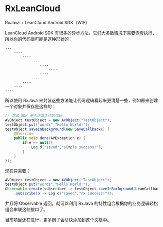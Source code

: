 # RxLeanCloud

RxJava + LeanCloud Android SDK（WIP）

LeanCloud Android SDK 有很多的异步方法，它们大多数情况下需要嵌套执行，所以你的代码很可能是这种形状的：

    ---
        ----
            ----
                ----
                    ---- 
                        ----
                    ----
                ----
            ----
        ----
    ----
               
所以使用 RxJava 来封装这些方法能让代码逻辑看起来更清楚一些，例如原来创建一个对象并保存是这样的：

```Java
// 测试 SDK 是否正常工作的代码
AVObject testObject = new AVObject("TestObject");
testObject.put("words","Hello World!");
testObject.saveInBackground(new SaveCallback() {
    @Override
    public void done(AVException e) {
        if(e == null){
            Log.d("saved","simple success!");
        }
    }
});
```

现在只需要：

```Java
AVObject testObject = new AVObject("TestObject");
testObject.put("words","Hello World!");
Observable.create(subscriber -> testObject.saveInBackground(LeanCallbacks.saveRx(subscriber)))
    .subscribe(o -> Log.d("saved","rx success!"));
```

并且将 Observable 返回，就可以利用 RxJava 的特性组合根据你的业务逻辑轻松组合串联这些接口了。

目前项目还在进行，更多例子会尽快添加到这个文档中。
